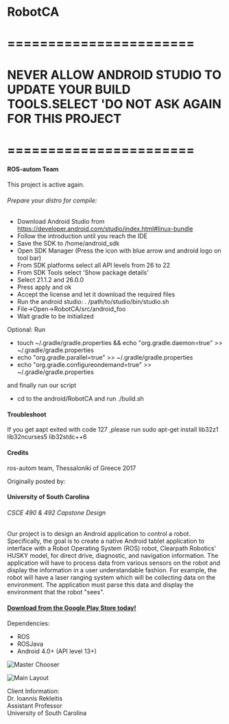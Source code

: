 # RobotCA

# =======================
# NEVER ALLOW ANDROID STUDIO TO UPDATE YOUR BUILD TOOLS.SELECT 'DO NOT ASK AGAIN FOR THIS PROJECT
# =======================

#### ROS-autom Team

This project is active again.

###### Prepare your distro for compile:

+ Download Android Studio from https://developer.android.com/studio/index.html#linux-bundle
+ Follow the introduction until you reach the IDE
+ Save the SDK to /home/android_sdk
+ Open SDK Manager (Press the icon with blue arrow and android logo on tool bar)
+ From SDK platforms select all API levels from 26 to 22
+ From SDK Tools select 'Show package details'
+ Select 21.1.2 and 26.0.0 
+ Press apply and ok
+ Accept the license and let it download the required files
+ Run the android studio: . /path/to/studio/bin/studio.sh
+ File->Open->RobotCA/src/android_foo
+ Wait gradle to be initialized

Optional:
Run
+ touch ~/.gradle/gradle.properties && echo "org.gradle.daemon=true" >> ~/.gradle/gradle.properties
+ echo "org.gradle.parallel=true" >> ~/.gradle/gradle.properties
+ echo "org.gradle.configureondemand=true" >> ~/.gradle/gradle.properties


and finally run our script
+ cd to the android/RobotCA and run ./build.sh

#### Troubleshoot

If you get aapt exited with code 127 ,please run
sudo apt-get install lib32z1 lib32ncurses5 lib32stdc++6
#### Credits

ros-autom team, Thessaloniki of Greece 2017

Originally posted by:
#### University of South Carolina  
###### CSCE 490 & 492 Capstone Design  

Our project is to design an Android application to control a robot. Specifically, the goal is to create a native Android tablet application to interface with a Robot Operating System (ROS) robot, Clearpath Robotics' HUSKY model, for direct drive, diagnostic, and navigation information. The application will have to process data from various sensors on the robot and display the information in a user understandable fashion. For example, the robot will have a laser ranging system which will be collecting data on the environment. The application must parse this data and display the environment that the robot "sees".

#### [Download from the Google Play Store today!](https://play.google.com/store/apps/details?id=com.robotca.ControlApp)

Dependencies:  
+ ROS
+ ROSJava
+ Android 4.0+ (API level 13+)

![Master Chooser](https://cloud.githubusercontent.com/assets/8508489/14839465/021d5f80-0bf9-11e6-9580-10fa54de7cfc.png) 

![Main Layout](https://cloud.githubusercontent.com/assets/8508489/14839460/0201419c-0bf9-11e6-82c9-8e51ce85d48c.png)  

Client Information:  
Dr. Ioannis Rekleitis  
Assistant Professor  
University of South Carolina  
